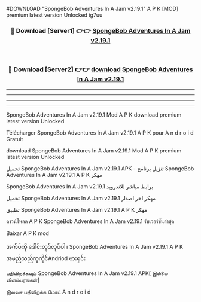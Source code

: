 #DOWNLOAD "SpongeBob Adventures In A Jam v2.19.1" A P K [MOD] premium latest version Unlocked ig7uu 



<div align="center">

<h3>🔴 Download [Server1] 👉👉 <a href="https://apkdownload12.web.app/?title=SpongeBob Adventures In A Jam v2.19.1">SpongeBob Adventures In A Jam v2.19.1 </a></h3><br>

<h3>🔴 Download [Server2] 👉👉 <a href="https://apkdownload12.web.app/?title=SpongeBob Adventures In A Jam v2.19.1">download SpongeBob Adventures In A Jam v2.19.1 </a></h3>
</div>


----------------------------------------------------------

----------------------------------------------------------

----------------------------------------------------------

----------------------------------------------------------


SpongeBob Adventures In A Jam v2.19.1 Mod A P K download premium latest version Unlocked

Télécharger  SpongeBob Adventures In A Jam v2.19.1 A P K pour A n d r o i d Gratuit

download SpongeBob Adventures In A Jam v2.19.1 Mod A P K premium latest version Unlocked

تحميل SpongeBob Adventures In A Jam v2.19.1 APK - تنزيل برنامج SpongeBob Adventures In A Jam v2.19.1 A P K مهكر

SpongeBob Adventures In A Jam v2.19.1 برابط مباشر للاندرويد

تحميل SpongeBob Adventures In A Jam v2.19.1 مهكر اخر اصدار

تطبيق SpongeBob Adventures In A Jam v2.19.1 A P K مهكر

ดาวน์โหลด A P K SpongeBob Adventures In A Jam v2.19.1 รับเวอร์ชันล่าสุด

Baixar A P K mod

အက်ပ်ကို ဒေါင်းလုဒ်လုပ်ပါ။ SpongeBob Adventures In A Jam v2.19.1 A P K အမည်သည်ကူကိုင်Andriod ဗားရှင်း

பதிவிறக்கவும் SpongeBob Adventures In A Jam v2.19.1 APK[ இல்லை விளம்பரங்கள்] 
 
இலவச பதிவிறக்க மோட் A n d r o i d



